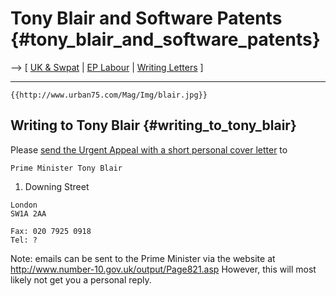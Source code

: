 # Tony Blair and Software Patents {#tony_blair_and_software_patents}

\--\> \[ [ UK & Swpat](SwpatukEn "wikilink") \| [ EP
Labour](ElectUkLabour0405En "wikilink") \| [ Writing
Letters](LtrConsRecvUk0406En "wikilink") \]

------------------------------------------------------------------------

```{=mediawiki}
{{http://www.urban75.com/Mag/Img/blair.jpg}}
```
## Writing to Tony Blair {#writing_to_tony_blair}

Please [ send the Urgent Appeal with a short personal cover
letter](LtrConsRecvUk0406En "wikilink") to

`Prime Minister Tony Blair`

1.  Downing Street

`London `\
`SW1A 2AA`

`Fax: 020 7925 0918`\
`Tel: ?`

Note: emails can be sent to the Prime Minister via the website at
<http://www.number-10.gov.uk/output/Page821.asp> However, this will most
likely not get you a personal reply.
